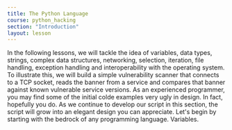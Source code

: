 ```yaml
---
title: The Python Language
course: python_hacking
section: "Introduction"
layout: lesson
---
```


In the following lessons, we will tackle the idea of variables, data types,
strings, complex data structures, networking, selection, iteration, file
handling, exception handling and interoperability with the operating system. To
illustrate this, we will build a simple vulnerability scanner that connects to a
TCP socket, reads the banner from a service and compares that banner against
known vulnerable service versions. As an experienced programmer, you may find
some of the initial colde examples very ugly in design. In fact, hopefully you
do. As we continue to develop our script in this section, the script will grow
  into an elegant design you can appreciate. Let's begin by starting with the
bedrock of any programming language. Variables.
